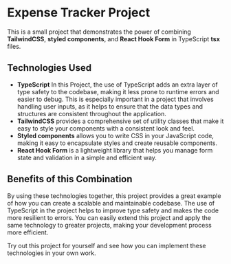# Expense Tracker Project

This is a small project that demonstrates the power of combining **TailwindCSS**, **styled components**, and **React Hook Form** in TypeScript **tsx** files.

## Technologies Used

- **TypeScript** In this Project, the use of TypeScript adds an extra layer of type safety to the codebase, making it less prone to runtime errors and easier to debug. This is especially important in a project that involves handling user inputs, as it helps to ensure that the data types and structures are consistent throughout the application.
- **TailwindCSS** provides a comprehensive set of utility classes that make it easy to style your components with a consistent look and feel.
- **Styled components** allows you to write CSS in your JavaScript code, making it easy to encapsulate styles and create reusable components.
- **React Hook Form** is a lightweight library that helps you manage form state and validation in a simple and efficient way.

## Benefits of this Combination

By using these technologies together, this project provides a great example of how you can create a scalable and maintainable codebase. The use of TypeScript in the project helps to improve type safety and makes the code more resilient to errors. You can easily extend this project and apply the same technology to greater projects, making your development process more efficient.

Try out this project for yourself and see how you can implement these technologies in your own work.
